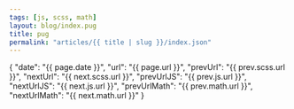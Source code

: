 ```yaml
---
tags: [js, scss, math]
layout: blog/index.pug
title: pug
permalink: "articles/{{ title | slug }}/index.json"
---
```

{
   "date": "{{ page.date }}",
   "url": "{{ page.url }}",
   "prevUrl": "{{ prev.scss.url }}",
   "nextUrl": "{{ next.scss.url }}",
   "prevUrlJS": "{{ prev.js.url }}",
   "nextUrlJS": "{{ next.js.url }}",
   "prevUrlMath": "{{ prev.math.url }}",
   "nextUrlMath": "{{ next.math.url }}"
}